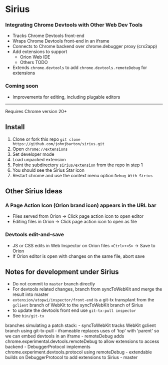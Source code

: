 # Sirius

### Integrating Chrome Devtools with Other Web Dev Tools

  * Tracks Chrome Devtools front-end
  * Wraps Chrome Devtools front-end in an iframe
  * Connects to Chrome backend over chrome.debugger proxy (crx2app)
  * Add extensions to support
    * Orion Web IDE
    * Others TODO
  * Extends `chrome.devtools` to add `chrome.devtools.remoteDebug` for extensions
### Coming soon
  * Improvements for editing, including plugable editors

---

Requires Chrome version 20+

## Install

  1. Clone or fork this repo `git clone https://github.com/johnjbarton/sirius.git`
  2. Open `chrome://extensions`
  3. Set developer mode
  4. Load unpacked extension
  5. Point the subdirectory `sirius/extension` from the repo in step 1
  6. You  should see the Sirius Star icon
  7. Restart chrome and use the context menu option `Debug With Sirius`

## Other Sirius Ideas

### A Page Action Icon (Orion brand icon) appears in the URL bar

  - Files served from Orion → Click page action icon to open editor
  - Editing files in Orion → Click page action icon to open as file 
  
### Devtools edit-and-save
  
  - JS or CSS edits in Web Inspector on Orion files `<Ctrl>+<S>` → Save to Orion
  - If Orion editor is open with changes on the same file, abort save
  
## Notes for development under Sirius

  - Do not commit to `master` branch directly
  - For devtools related changes, branch from syncToWebKit and merge the result into master
  - `extension/atopwi/inspector/front-end` is a git-tx transplant from the `gclient` branch of WebKit to the syncToWebKit branch of Sirius
  - to update the devtools front end use `git-tx-pull inspector`
  - See `bin/git-tx`

  branches simulating a patch stack:
    - syncToWebKit tracks WebKit gclient branch using git-tx-pull
    - iframeable replaces uses of 'top' with 'parent' so we can embed devtools in an iframe
    - remoteDebug adds chrome.experimental.devtools.remoteDebug to allow extensions to access backend
    - DebuggerProtocol implements chrome.experiment.devtools.protocol using remoteDebug
    - extendable builds on DebuggerProtocol to add extensions to Sirius
    - master 
